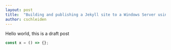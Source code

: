 ```yaml
---
layout: post
title:  "Building and publishing a Jekyll site to a Windows Server using Azure Pipelines"
author: cschleiden
---
```


Hello world, this is a draft post

```ts
const x = () => {};
```